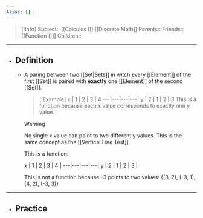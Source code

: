 ```yaml
---
Alias: []
---
```

> [!Info]
> Subject:: [[Calculus I]] [[Discrete Math]]
> Parents:: 
> Friends:: [[Function ()]]
> Children:: 
---
- ## Definition
	- A paring between two [[Set|Sets]] in witch every [[Element]] of the first [[Set]] is paired with **exactly** one [[Element]] of the second [[Set]].
	  > [!Example]
	  > x | 1 | 2 | 3 | 4
	  > ---|---|---|---|
	  > y | 2 | 1 | 2 | 3
	  > This is a function because each x value corresponds to exactly one y value.
	  
	  > [!Warning]
	  > No single x value can point to two different y values. This is the same concept as the [[Vertical Line Test]].
	  > 
	  > This is a function:
	  > 
	  > x | 1 | 2 | 3 | 4 |
	  > ---|---|---|---|
	  > y | 2 | 1 | 2 | 3 |
	  > 
	  > This is not a function because -3 points to two values:
	  > {(3, 2), (-3, 1), (4, 2), (-3, 3)}
---
- ## Practice